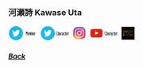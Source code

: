 ### 河瀬詩 Kawase Uta
<a target="_blank" rel="noopener noreferrer" href="https://twitter.com/kawase_uta_0227"><img src="../../../Img/Icon_Twitter_Mem.PNG" height="30"></a> <a target="_blank" rel="noopener noreferrer" href="https://twitter.com/_saitonicole"><img src="../../../Img/Icon_Twitter_Char.PNG" height="30"></a> <a target="_blank" rel="noopener noreferrer" href="https://instagram.com/kawase_uta"><img src="../../../Img/Icon_Instagram.PNG" height="30"></a> <a target="_blank" rel="noopener noreferrer" href="https://www.youtube.com/channel/UC07A6wyM1JOnse55kGChvPg"><img src="../../../Img/Icon_Youtube_Char.PNG" height="30"></a> <a target="_blank" rel="noopener noreferrer" href="https://www.showroom-live.com/room/profile?room_id=283445"><img src="../../../Img/Icon_Showroom.PNG" height="30"></a>
##### [Back](../../../readme.md)
